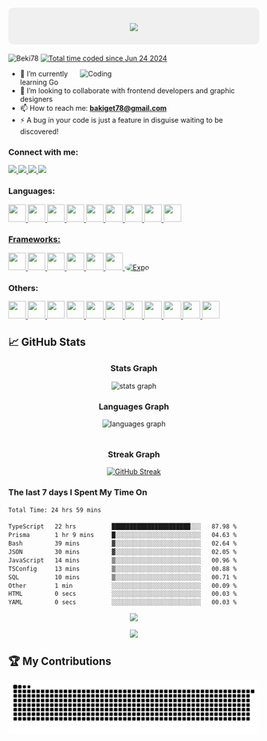 <h1 align="center" style="background-color: #f0f0f0; padding: 20px; border-radius: 10px;">
  <img src="https://readme-typing-svg.herokuapp.com/?font=Righteous&size=35&center=true&vCenter=true&width=500&height=70&duration=4000&lines=Hi+There!+👋;+I'm+Bereket+Getachew!;" />
</h1>



<p align="left">
  <img src="https://komarev.com/ghpvc/?username=Beki78&label=Profile%20views&color=0e75b6&style=flat" alt="Beki78" />
  <a href="https://wakatime.com/@73b5c582-d566-4060-9eff-4bc19732a7da">
    <img src="https://wakatime.com/badge/user/73b5c582-d566-4060-9eff-4bc19732a7da.svg" alt="Total time coded since Jun 24 2024" />
  </a>
</p>

<img align="right" alt="Coding" width="360" src="https://media.giphy.com/media/QDjpIL6oNCVZ4qzGs7/giphy.gif?cid=790b761196pgigehc79113xnw0konq6xbwtrxpcpk3zhj510&ep=v1_gifs_search&rid=giphy.gif&ct=g" />



- 🌱 I’m currently learning Go
- 👯 I’m looking to collaborate with frontend developers and graphic designers
- 📫 How to reach me: **bakiget78@gmail.com**
- ⚡ A bug in your code is just a feature in disguise waiting to be discovered!

<h3 align="left">Connect with me:</h3>

<p align="left">
  <a href="mailto:bakiget78@gmail.com">
  <img src="https://img.shields.io/badge/Gmail-333333?style=for-the-badge&logo=gmail&logoColor=red" />
</a>

  <a href="https://www.linkedin.com/in/bereketgetachew/" target="_blank">
    <img src="https://img.shields.io/badge/LinkedIn-0077B5?style=for-the-badge&logo=linkedin&logoColor=white" target="_blank" />
  </a>
  <a href="https://bereketgetachew.netlify.app/" target="_blank">
     <img src="https://img.shields.io/badge/Portfolio-FF5722?style=for-the-badge&logo=todoist&logoColor=white" target="_blank" /> <!-- sqlite, safari, google-chrome are other good icon options -->
  </a>
  <a href="https://leetcode.com/u/BereketGetachew/">
  <img src="https://img.shields.io/badge/LeetCode-333333?style=for-the-badge&logo=leetcode&logoColor=green" />
</a>

</p>

<h3 align="left">Languages:</h3>
<p align="left">
  <a href="https://skillicons.dev">
    <img src="https://skillicons.dev/icons?i=html" height="35" width="35" />
  </a>
  <a href="https://skillicons.dev">
    <img src="https://skillicons.dev/icons?i=css" height="35" width="35" />
  </a>
  <a href="https://skillicons.dev">
    <img src="https://skillicons.dev/icons?i=js" height="35" width="35" />
  </a>
  <a href="https://skillicons.dev">
    <img src="https://skillicons.dev/icons?i=typescript" height="35" width="35" />
  </a>
  <a href="https://skillicons.dev">
    <img src="https://skillicons.dev/icons?i=python" height="35" width="35" />
  </a>
   <a href="https://skillicons.dev">
    <img src="https://skillicons.dev/icons?i=mongodb" height="35" width="35" />
  </a>
  <a href="https://skillicons.dev">
    <img src="https://skillicons.dev/icons?i=mysql" height="35" width="35" />
  </a>
  <a href="https://skillicons.dev">
    <img src="https://skillicons.dev/icons?i=nodejs" height="35" width="35" />
  </a>
  <a href="https://skillicons.dev">
    <img src="https://skillicons.dev/icons?i=cs" height="35" width="35" />
  </a>
  <a href="https://skillicons.dev">
</p>

<h3 align="left">Frameworks:</h3>
<p align="left">
  
  <a href="https://skillicons.dev">
    <img src="https://skillicons.dev/icons?i=react" height="35" width="35" />
  </a>
  <a href="https://skillicons.dev">
    <img src="https://skillicons.dev/icons?i=nextjs" height="35" width="35" />
  </a>
  <a href="https://skillicons.dev">
    <img src="https://skillicons.dev/icons?i=django" height="35" width="35" />
  </a>
  <a href="https://skillicons.dev">
    <img src="https://skillicons.dev/icons?i=express" height="35" width="35" />
  </a>
  <a href="https://skillicons.dev">
    <img src="https://skillicons.dev/icons?i=emotion" height="35" width="35" />
  </a>
  <a href="https://skillicons.dev">
    <img src="https://skillicons.dev/icons?i=tailwind" height="35" width="35" />
  </a>
  <a href="https://expo.dev/">
  <img src="https://avatars.githubusercontent.com/u/62702930?s=280&v=4" height="35" width="35" style="border-radius: 50%;" alt="Expo" />
</a>
</p>

<h3 align="left">Others:</h3>
<p align="left">
  <a href="https://skillicons.dev">
    <img src="https://skillicons.dev/icons?i=appwrite" height="35" width="35" />
  </a>
  <a href="https://skillicons.dev">
    <img src="https://skillicons.dev/icons?i=firebase" height="35" width="35" />
  </a>
    <img src="https://skillicons.dev/icons?i=figma" height="35" width="35" />
  </a>
  <a href="https://skillicons.dev">
    <img src="https://skillicons.dev/icons?i=vscode" height="35" width="35" />
  </a>
  <a href="https://skillicons.dev">
    <img src="https://skillicons.dev/icons?i=androidstudio" height="35" width="35" />
  </a>
  <a href="https://skillicons.dev">
    <img src="https://skillicons.dev/icons?i=postman" height="35" width="35" />
  </a>
  <a href="https://skillicons.dev">
    <img src="https://skillicons.dev/icons?i=vite" height="35" width="35" />
  </a>
  <a href="https://skillicons.dev">
    <img src="https://skillicons.dev/icons?i=linux" height="35" width="35" />
  </a>
  <a href="https://skillicons.dev">
    <img src="https://skillicons.dev/icons?i=redux" height="35" width="35" />
  </a>
  <a href="https://skillicons.dev">
    <img src="https://skillicons.dev/icons?i=docker" height="35" width="35" />
  </a>
  <a href="https://skillicons.dev">
    <img src="https://skillicons.dev/icons?i=prisma" height="35" width="35" />
  </a>
 
</p>


## 📈 GitHub Stats

<div >
  <div style="text-align: center; flex: 1;">
    <h3>Stats Graph</h3>
    <img src="https://github-readme-stats.vercel.app/api?username=Beki78&hide_title=false&hide_rank=false&show_icons=true&include_all_commits=true&count_private=true&disable_animations=false&theme=highcontrast&locale=en&hide_border=false&PAT_1" height="180" alt="stats graph"/>
  </div>

  <div style="text-align: center; flex: 1;">
    <h3>Languages Graph</h3>
    <img src="https://github-readme-stats.vercel.app/api/top-langs?username=Beki78&locale=en&hide_title=false&layout=compact&card_width=320&langs_count=8&theme=highcontrast&hide_border=false" height="180" alt="languages graph"/>
  </div>
</div>

<div style="display: flex; justify-content: center; margin-top: 20px;">
  <div style="text-align: center;">
    <h3>Streak Graph</h3>
    <a href="https://git.io/streak-stats"><img src="https://gitstreak.vercel.app?user=Beki78&theme=highcontrast" alt="GitHub Streak" /></a>
  </div>
</div>
<h3>The last 7 days I Spent My Time On</h3>
<!--START_SECTION:waka-->

```txt
Total Time: 24 hrs 59 mins

TypeScript   22 hrs          ██████████████████████░░░   87.98 %
Prisma       1 hr 9 mins     █░░░░░░░░░░░░░░░░░░░░░░░░   04.63 %
Bash         39 mins         ▓░░░░░░░░░░░░░░░░░░░░░░░░   02.64 %
JSON         30 mins         ▓░░░░░░░░░░░░░░░░░░░░░░░░   02.05 %
JavaScript   14 mins         ▒░░░░░░░░░░░░░░░░░░░░░░░░   00.96 %
TSConfig     13 mins         ▒░░░░░░░░░░░░░░░░░░░░░░░░   00.88 %
SQL          10 mins         ▒░░░░░░░░░░░░░░░░░░░░░░░░   00.71 %
Other        1 min           ░░░░░░░░░░░░░░░░░░░░░░░░░   00.09 %
HTML         0 secs          ░░░░░░░░░░░░░░░░░░░░░░░░░   00.03 %
YAML         0 secs          ░░░░░░░░░░░░░░░░░░░░░░░░░   00.03 %
```

<!--END_SECTION:waka-->
<p align="center">
  <img src="https://spotify-recently-played-readme.vercel.app/api?user=31oh7di2dlndu7p47wgufnic65gq&count=5">
</p>

<p align="center" >

  <img src="https://capsule-render.vercel.app/api?type=waving&color=gradient&height=60&section=footer"/>
</p>

## 🏆 My Contributions

<img alt="snake gif dark" src="https://raw.githubusercontent.com/Beki78/Beki78/output/github-contribution-grid-snake-dark.svg" />





